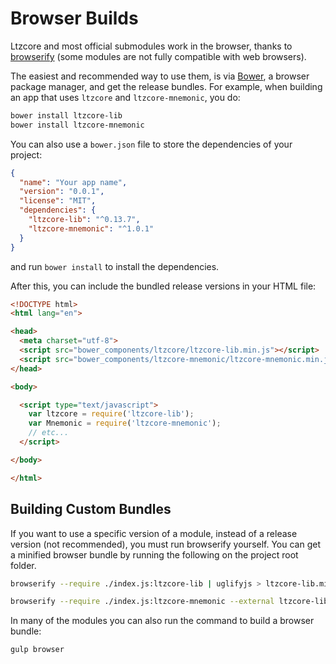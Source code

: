 # Browser Builds

Ltzcore and most official submodules work in the browser, thanks to [browserify](http://browserify.org/) (some modules are not fully compatible with web browsers).

The easiest and recommended way to use them, is via [Bower](http://bower.io/), a browser package manager, and get the release bundles. For example, when building an app that uses `ltzcore` and `ltzcore-mnemonic`, you do:

```sh
bower install ltzcore-lib
bower install ltzcore-mnemonic
```

You can also use a `bower.json` file to store the dependencies of your project:

```json
{
  "name": "Your app name",
  "version": "0.0.1",
  "license": "MIT",
  "dependencies": {
    "ltzcore-lib": "^0.13.7",
    "ltzcore-mnemonic": "^1.0.1"
  }
}
```

and run `bower install` to install the dependencies.

After this, you can include the bundled release versions in your HTML file:

```html
<!DOCTYPE html>
<html lang="en">

<head>
  <meta charset="utf-8">
  <script src="bower_components/ltzcore/ltzcore-lib.min.js"></script>
  <script src="bower_components/ltzcore-mnemonic/ltzcore-mnemonic.min.js"></script>
</head>

<body>

  <script type="text/javascript">
    var ltzcore = require('ltzcore-lib');
    var Mnemonic = require('ltzcore-mnemonic');
    // etc...
  </script>

</body>

</html>
```

## Building Custom Bundles

If you want to use a specific version of a module, instead of a release version (not recommended), you must run browserify yourself.  You can get a minified browser bundle by running the following on the project root folder.

```sh
browserify --require ./index.js:ltzcore-lib | uglifyjs > ltzcore-lib.min.js
```

```sh
browserify --require ./index.js:ltzcore-mnemonic --external ltzcore-lib | uglifyjs > ltzcore-mnemonic.min.js
```

In many of the modules you can also run the command to build a browser bundle:

```sh
gulp browser
```
